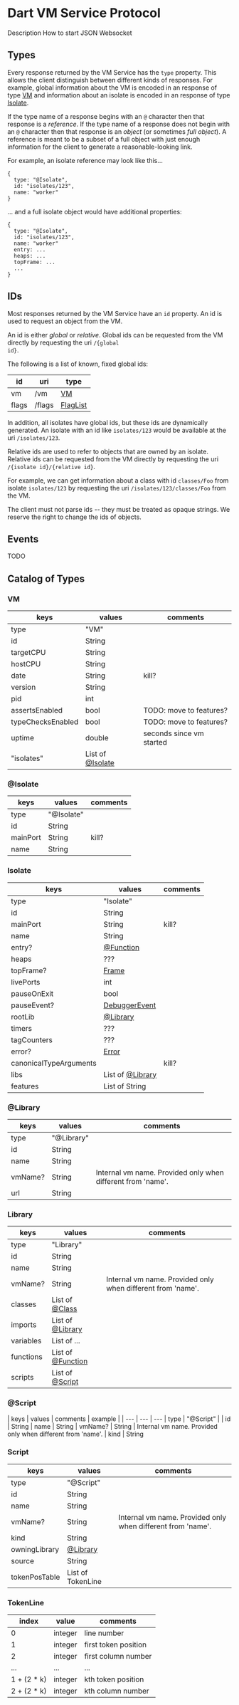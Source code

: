 # Dart VM Service Protocol

Description
How to start
JSON
Websocket

## Types

Every response returned by the VM Service has the <code>type</code> property.  This allows the client distinguish between different kinds of responses.  For example, global information about the VM is encoded in an response of type [VM](#VM) and information about an isolate is encoded in an response of type [Isolate](#Isolate).

If the type name of a response begins with an <code>@</code> character then that response is a _reference_.  If the type name of a response does not begin with an <code>@</code> character then that response is an _object_ (or sometimes _full object_).  A reference is meant to be a subset of a full object with just enough information for the client to generate a reasonable-looking link.

For example, an isolate reference may look like this...

    {
      type: "@Isolate",
      id: "isolates/123",
      name: "worker"
    }

... and a full isolate object would have additional properties:

    {
      type: "@Isolate",
      id: "isolates/123",
      name: "worker"
      entry: ...
      heaps: ...
      topFrame: ...
      ...
    }
 
## IDs

Most responses returned by the VM Service have an <code>id</code> property.  An id is used to request an object from the VM.

An id is either _global_ or _relative_.  Global ids can be requested from the VM directly by requesting the uri <code>/{global id}</code>.

The following is a list of known,  fixed global ids:

| id | uri | type
| --- | --- | ---
| vm | /vm | [VM](#VM)
| flags | /flags | [FlagList](#FlagList)

In addition, all isolates have global ids, but these ids are dynamically generated.  An isolate with an id like <code>isolates/123</code> would be available at the uri <code>/isolates/123</code>.

Relative ids are used to refer to objects that are owned by an isolate.  Relative ids can be requested from the VM directly by requesting the uri <code>/{isolate&nbsp;id}/{relative&nbsp;id}</code>.

For example, we can get information about a class with id <code>classes/Foo</code> from isolate <code>isolates/123</code> by requesting the uri <code>/isolates/123/classes/Foo</code> from the VM.

The client must not parse ids -- they must be treated as opaque strings.  We reserve the right to change the ids of objects.

## Events

TODO

## Catalog of Types
### <a name="VM"></a>VM

| keys | values | comments
| --- | --- | ---
| type | "VM" |
| id | String |
| targetCPU | String |
| hostCPU | String |
| date | String | kill? |
| version | String |
| pid | int |
| assertsEnabled | bool | TODO: move to features? |
| typeChecksEnabled | bool | TODO: move to features? |
| uptime | double | seconds since vm started |
| "isolates"    | List of [@Isolate](#atIsolate)  |

### <a name="atIsolate"></a>@Isolate

| keys | values | comments
| --- | --- | ---
| type | "@Isolate" |
| id | String |
| mainPort | String | kill? |
| name | String |

### Isolate

| keys | values | comments
| --- | --- | ---
| type | "Isolate" |
| id | String |
| mainPort | String | kill? |
| name | String |
| entry? | [@Function](#atFunction) |
| heaps | ??? |
| topFrame? | [Frame](#Frame) |
| livePorts | int |
| pauseOnExit | bool |
| pauseEvent? | [DebuggerEvent](#DebuggerEvent) |
| rootLib | [@Library](#atLibrary) |
| timers | ??? |
| tagCounters | ??? |
| error? | [Error](#Error) |
| canonicalTypeArguments | | kill? |
| libs | List of [@Library](#atLibrary) |
| features | List of String |


### <a name="atLibrary"></a>@Library

| keys | values | comments
| --- | --- | ---
| type | "@Library" |
| id | String |
| name | String |
| vmName? | String | Internal vm name.  Provided only when different from 'name'.
| url | String

### <a name="Library"></a>Library

| keys | values | comments
| --- | --- | ---
| type | "Library" |
| id | String |
| name | String |
| vmName? | String | Internal vm name.  Provided only when different from 'name'.
| classes | List of [@Class](#atClass) |
| imports | List of [@Library](#atLibrary) |
| variables | List of ... |
| functions | List of [@Function](#atFunction) |
| scripts | List of [@Script](#atScript) |

### <a name="atScript"></a>@Script
| keys | values | comments | example |
| --- | --- | ---
| type | "@Script" |
| id | String
| name | String
| vmName? | String | Internal vm name.  Provided only when different from 'name'.
| kind | String

### <a name="Script"></a>Script
| keys | values | comments
| --- | --- | ---
| type | "@Script" |
| id | String
| name | String
| vmName? | String | Internal vm name.  Provided only when different from 'name'.
| kind | String
| owningLibrary | [@Library](#atLibrary) |
| source | String
| tokenPosTable | List of TokenLine

### <a name="TokenLine"></a>TokenLine
| index | value | comments
| --- | --- | ---
| 0   | integer | line number
| 1   | integer | first token position
| 2   | integer | first column number
| ... | ... | ...
| 1 + (2 * k) | integer | kth token position
| 2 + (2 * k) | integer | kth column number
